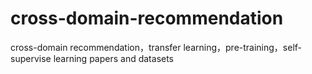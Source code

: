 # cross-domain-recommendation
cross-domain recommendation，transfer learning，pre-training，self-supervise learning papers and datasets
